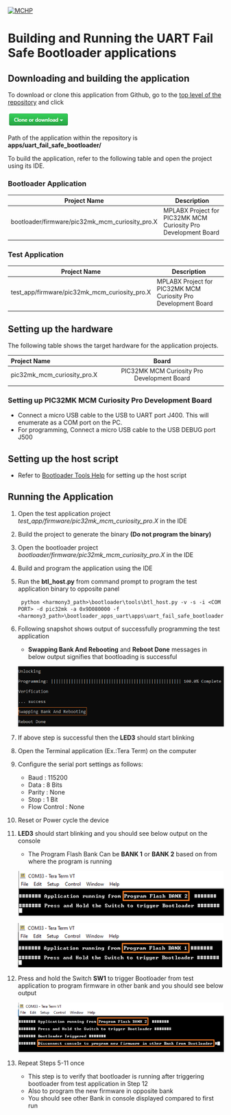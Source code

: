[![MCHP](https://www.microchip.com/ResourcePackages/Microchip/assets/dist/images/logo.png)](https://www.microchip.com)

# Building and Running the UART Fail Safe Bootloader applications

## Downloading and building the application

To download or clone this application from Github, go to the [top level of the repository](https://github.com/Microchip-MPLAB-Harmony/bootloader_apps_uart) and click

![clone](../../../docs/images/clone.png)

Path of the application within the repository is **apps/uart_fail_safe_bootloader/**

To build the application, refer to the following table and open the project using its IDE.

### Bootloader Application

| Project Name      | Description                                    |
| ----------------- | ---------------------------------------------- |
| bootloader/firmware/pic32mk_mcm_curiosity_pro.X    | MPLABX Project for PIC32MK MCM Curiosity Pro Development Board |
|||

### Test Application

| Project Name      | Description                                    |
| ----------------- | ---------------------------------------------- |
| test_app/firmware/pic32mk_mcm_curiosity_pro.X    | MPLABX Project for PIC32MK MCM Curiosity Pro Development Board |
|||

## Setting up the hardware

The following table shows the target hardware for the application projects.

| Project Name| Board|
|:---------|:---------:|
|pic32mk_mcm_curiosity_pro.X | PIC32MK MCM Curiosity Pro Development Board |
|||

### Setting up PIC32MK MCM Curiosity Pro Development Board

- Connect a micro USB cable to the USB to UART port J400. This will enumerate as a COM port on the PC.
- For programming, Connect a micro USB cable to the USB DEBUG port J500

## Setting up the host script

- Refer to [Bootloader Tools Help](https://github.com/Microchip-MPLAB-Harmony/bootloader/blob/master/tools/readme.md) for setting up the host script

## Running the Application

1. Open the test application project *test_app/firmware/pic32mk_mcm_curiosity_pro.X* in the IDE
2. Build the project to generate the binary **(Do not program the binary)**
3. Open the bootloader project *bootloader/firmware/pic32mk_mcm_curiosity_pro.X* in the IDE
4. Build and program the application using the IDE

5. Run the **btl_host.py** from command prompt to program the test application binary to opposite panel

        python <harmony3_path>\bootloader\tools\btl_host.py -v -s -i <COM PORT> -d pic32mk -a 0x9D080000 -f <harmony3_path>\bootloader_apps_uart\apps\uart_fail_safe_bootloader\test_app\firmware\pic32mk_mcm_curiosity_pro.X\dist\pic32mk_mcm_curiosity_pro\production\pic32mk_mcm_curiosity_pro.X.production.bin

6. Following snapshot shows output of successfully programming the test application
    - **Swapping Bank And Rebooting** and **Reboot Done** messages in below output signifies that bootloading is successful

    ![output](./images/btl_host_output.png)

7. If above step is successful then the **LED3** should start blinking
8. Open the Terminal application (Ex.:Tera Term) on the computer
9. Configure the serial port settings as follows:
    - Baud : 115200
    - Data : 8 Bits
    - Parity : None
    - Stop : 1 Bit
    - Flow Control : None

10. Reset or Power cycle the device
11. **LED3** should start blinking and you should see below output on the console
    - The Program Flash Bank Can be **BANK 1** or **BANK 2** based on from where the program is running

    ![output](./images/btl_uart_test_app_console_bank_2.png)

    ![output](./images/btl_uart_test_app_console_bank_1.png)

12. Press and hold the Switch **SW1** to trigger Bootloader from test application to program firmware in other bank and you should see below output

    ![output](./images/btl_uart_test_app_console_bank_2_trigger_bootloader.png)

13. Repeat Steps 5-11 once
    - This step is to verify that bootloader is running after triggering bootloader from test application in Step 12
    - Also to program the new firmware in opposite bank
    - You should see other Bank in console displayed compared to first run
